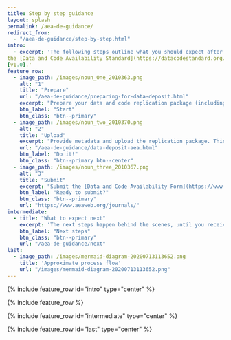 ```yaml
---
title: Step by step guidance
layout: splash
permalink: /aea-de-guidance/
redirect_from:
  - "/aea-de-guidance/step-by-step.html"
intro: 
  - excerpt: 'The following steps outline what you should expect after conditional acceptance of your manuscript, in compliance with the [AEA Data and Code Availability Policy](https://www.aeaweb.org/journals/policies/data-code). Note that the AEA's Data and Code Availability Policy is compatible with ![Link to DCAS Icon](https://datacodestandard.org/assets/img/DCAS-1.0.png)  
the [Data and Code Availability Standard](https://datacodestandard.org/)
[v1.0].'
feature_row:
  - image_path: /images/noun_One_2010363.png
    alt: "1"
    title: "Prepare"
    url: "/aea-de-guidance/preparing-for-data-deposit.html"
    excerpt: "Prepare your data and code replication package (including data citations and provenance information). You can do this at any time, even before submitting to the AEA journals."
    btn_label: "Start"
    btn_class: "btn--primary"
  - image_path: /images/noun_two_2010370.png
    alt: "2"
    title: "Upload"
    excerpt: "Provide metadata and upload the replication package. This step simultaneously prepares the materials for the verification process as well as for subsequent publication."
    url: "/aea-de-guidance/data-deposit-aea.html"
    btn_label: "Do it!"
    btn_class: "btn--primary btn--center"
  - image_path: /images/noun_three_2010367.png
    alt: "3"
    title: "Submit"
    excerpt: "Submit the [Data and Code Availability Form](https://www.aeaweb.org/journals/forms/data-code-availability) together with your manuscript native files as instructed, and as per guidelines at your journal (for example, [AER guidelines](https://www.aeaweb.org/journals/aer/submissions/accepted-articles/styleguide)). Only once these materials have been received by the editorial office are [verification checks started](/aea-de-guidance/next)."
    btn_label: "Ready to submit?"
    btn_class: "btn--primary"
    url: "https://www.aeaweb.org/journals/"
intermediate:
  - title: "What to expect next"
    excerpt: 'The next steps happen behind the scenes, until you receive the replication report:'
    btn_label: "Next steps"
    btn_class: "btn--primary"
    url: "/aea-de-guidance/next"
last:
  - image_path: /images/mermaid-diagram-20200713113652.png
    title: 'Approximate process flow'
    url: "/images/mermaid-diagram-20200713113652.png"
---
```


{% include feature_row id="intro" type="center" %}

{% include feature_row %}


{% include feature_row id="intermediate" type="center" %}

{% include feature_row id="last" type="center" %}




<!-- Icons by Michał Kamiński from the Noun Project Creative Commons License -->
